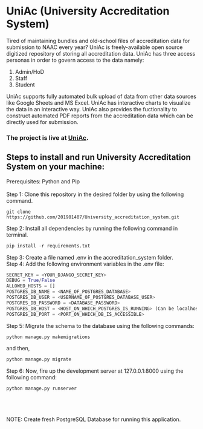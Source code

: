 # UniAc (University Accreditation System)
Tired of maintaining bundles and old-school files of accreditation data for submission to NAAC every year? UniAc is freely-available open source digitized repository of storing all accreditation data. UniAc has three access personas in order to govern access to the data namely:
1. Admin/HoD
2. Staff
3. Student

UniAc supports fully automated bulk upload of data from other data sources like Google Sheets and MS Excel. UniAc has interactive charts to visualize the data in an interactive way. UniAc also provides the fuctionality to construct automated PDF reports from the accreditation data which can be directly used for submission.
### The project is live at [UniAc](https://dobbyhacker54.pythonanywhere.com/).
## Steps to install and run University Accreditation System on your machine:
Prerequisites: Python and Pip <br/><br/> 
Step 1: Clone this repository in the desired folder by using the following command.<br/>
```git
git clone https://github.com/201901407/University_accreditation_system.git
```
Step 2: Install all dependencies by running the following command in terminal. <br/>
```python
pip install -r requirements.txt
```
Step 3: Create a file named .env in the accreditation_system folder.<br/>
Step 4: Add the following environment variables in the .env file:<br/>
```python
SECRET_KEY = <YOUR_DJANGO_SECRET_KEY>
DEBUG = True/False
ALLOWED_HOSTS = []
POSTGRES_DB_NAME = <NAME_OF_POSTGRES_DATABASE>
POSTGRES_DB_USER = <USERNAME_OF_POSTGRES_DATABASE_USER>
POSTGRES_DB_PASSWORD = <DATABASE_PASSWORD>
POSTGRES_DB_HOST = <HOST_ON_WHICH_POSTGRES_IS_RUNNING> (Can be localhost or some Deployed URL)
POSTGRES_DB_PORT = <PORT_ON_WHICH_DB_IS_ACCESSIBLE>
```
Step 5: Migrate the schema to the database using the following commands:<br/>
```python
python manage.py makemigrations
``` 
and then, 
```python
python manage.py migrate
```
Step 6: Now, fire up the development server at 127.0.0.1:8000 using the following command:<br/>
```python
python manage.py runserver
```
<br/>
<br/>
<br/>
NOTE: Create fresh PostgreSQL Database for running this application.




